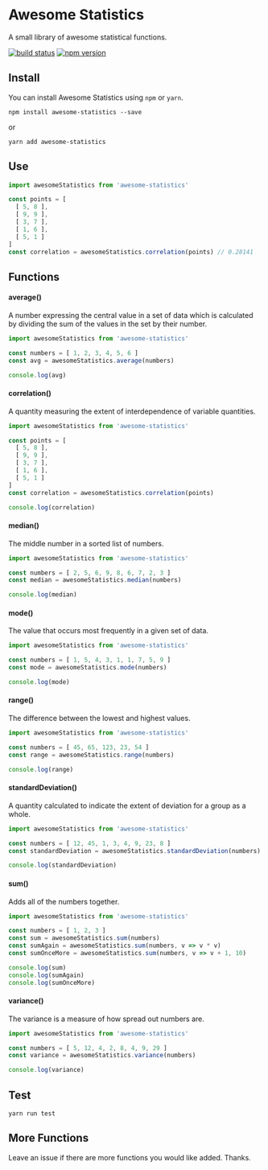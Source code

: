 # Awesome Statistics

A small library of awesome statistical functions.


[![build status](https://img.shields.io/travis/hellojosh/AwesomeStatistics.svg)](https://travis-ci.org/hellojosh/AwesomeStatistics)
[![npm version](https://img.shields.io/npm/v/awesome-statistics.svg)](https://www.npmjs.com/package/awesome-statistics)


## Install

You can install Awesome Statistics using `npm` or `yarn`.

```
npm install awesome-statistics --save
```
or
```
yarn add awesome-statistics
```

## Use

```javascript
import awesomeStatistics from 'awesome-statistics'

const points = [
  [ 5, 8 ],
  [ 9, 9 ],
  [ 3, 7 ],
  [ 1, 6 ],
  [ 5, 1 ]
]
const correlation = awesomeStatistics.correlation(points) // 0.28141
```

## Functions

#### average()

A number expressing the central value in a set of data which is calculated by dividing the sum of the values in the set by their number.

```javascript
import awesomeStatistics from 'awesome-statistics'

const numbers = [ 1, 2, 3, 4, 5, 6 ]
const avg = awesomeStatistics.average(numbers)

console.log(avg)
```

#### correlation()

A quantity measuring the extent of interdependence of variable quantities.

```javascript
import awesomeStatistics from 'awesome-statistics'

const points = [
  [ 5, 8 ],
  [ 9, 9 ],
  [ 3, 7 ],
  [ 1, 6 ],
  [ 5, 1 ]
]
const correlation = awesomeStatistics.correlation(points)

console.log(correlation)
```

#### median()

The middle number in a sorted list of numbers.

```javascript
import awesomeStatistics from 'awesome-statistics'

const numbers = [ 2, 5, 6, 9, 8, 6, 7, 2, 3 ]
const median = awesomeStatistics.median(numbers)

console.log(median)
```

#### mode()

The value that occurs most frequently in a given set of data.

```javascript
import awesomeStatistics from 'awesome-statistics'

const numbers = [ 1, 5, 4, 3, 1, 1, 7, 5, 9 ]
const mode = awesomeStatistics.mode(numbers)

console.log(mode)
```

#### range()

The difference between the lowest and highest values.

```javascript
import awesomeStatistics from 'awesome-statistics'

const numbers = [ 45, 65, 123, 23, 54 ]
const range = awesomeStatistics.range(numbers)

console.log(range)
```

#### standardDeviation()

A quantity calculated to indicate the extent of deviation for a group as a whole.

```javascript
import awesomeStatistics from 'awesome-statistics'

const numbers = [ 12, 45, 1, 3, 4, 9, 23, 8 ]
const standardDeviation = awesomeStatistics.standardDeviation(numbers)

console.log(standardDeviation)
```

#### sum()

Adds all of the numbers together.

```javascript
import awesomeStatistics from 'awesome-statistics'

const numbers = [ 1, 2, 3 ]
const sum = awesomeStatistics.sum(numbers)
const sumAgain = awesomeStatistics.sum(numbers, v => v * v)
const sumOnceMore = awesomeStatistics.sum(numbers, v => v + 1, 10)

console.log(sum)
console.log(sumAgain)
console.log(sumOnceMore)
```

#### variance()

The variance is a measure of how spread out numbers are.

```javascript
import awesomeStatistics from 'awesome-statistics'

const numbers = [ 5, 12, 4, 2, 8, 4, 9, 29 ]
const variance = awesomeStatistics.variance(numbers)

console.log(variance)
```

## Test

```
yarn run test
```

## More Functions

Leave an issue if there are more functions you would like added. Thanks.
